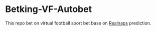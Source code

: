 # Betking-VF-Autobet
This repo bet on virtual football sport bet base on [Realnaps] prediction. 


[Realnaps]: <https://realnaps.com/>
